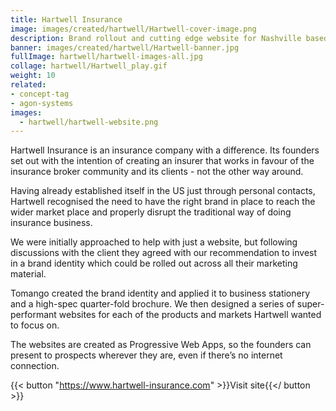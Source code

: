 ```yaml
---
title: Hartwell Insurance
image: images/created/hartwell/Hartwell-cover-image.png
description: Brand rollout and cutting edge website for Nashville based insurance brooker.
banner: images/created/hartwell/Hartwell-banner.jpg
fullImage: hartwell/hartwell-images-all.jpg
collage: hartwell/Hartwell_play.gif
weight: 10
related:
- concept-tag
- agon-systems
images:
  - hartwell/hartwell-website.png
---
```

 
Hartwell Insurance is an insurance company with a difference. Its founders set out with the intention of creating an insurer that works in favour of the insurance broker community and its clients - not the other way around.

Having already established itself in the US just through personal contacts, Hartwell recognised the need to have the right brand in place to reach the wider market place and properly disrupt the traditional way of doing insurance
business.

We were initially approached to help with just a website, but following discussions with the client they agreed with our recommendation to invest in a brand identity which could be rolled out across all their marketing material.

Tomango created the brand identity and applied it to business stationery and a high-spec quarter-fold brochure. We then designed a series of super-performant websites for each of the products and markets Hartwell wanted to focus on.

The websites are created as Progressive Web Apps, so the founders can present to prospects wherever they are, even if there’s no internet connection.

{{< button "https://www.hartwell-insurance.com" >}}Visit site{{</ button >}}
